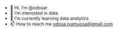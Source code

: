 - 👋 Hi, I’m @odosar
- 👀 I’m interested in data 
- 🌱 I’m currently learning data analytics
- 📫 How to reach me odosa.iyamuosa@gmail.com

<!---
odosar/odosar is a ✨ special ✨ repository because its `README.md` (this file) appears on your GitHub profile.
You can click the Preview link to take a look at your changes.
--->

